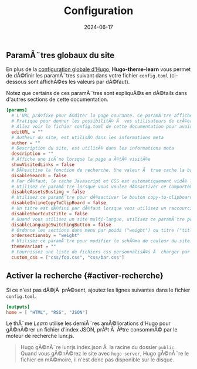 ﻿---
date: 2024-06-17
title: Configuration
weight: 20
---

## ParamÃ¨tres globaux du site

En plus de la [configuration globale d'Hugo](https://gohugo.io/overview/configuration/), **Hugo-theme-learn** vous permet de dÃ©finir les paramÃ¨tres suivant dans votre fichier `config.toml` (ci-dessous sont affichÃ©es les valeurs par dÃ©faut).

Notez que certains de ces paramÃ¨tres sont expliquÃ©s en dÃ©tails dans d'autres sections de cette documentation.

```toml
[params]
  # L'URL prÃ©fixe pour Ã©diter la page courante. Ce paramÃ¨tre affichera un bouton "Modifier cette page" on haut de de chacune des pages.
  # Pratique pour donner les possibilitÃ© Ã  vos utilisateurs de crÃ©er une merge request pour votre doc.
  # Allez voir le fichier config.toml de cette documentation pour avoir un exemple.
  editURL = ""
  # Autheur du site, est utilisÃ© dans les informations meta
  author = ""
  # Description du site, est utilisÃ© dans les informations meta
  description = ""
  # Affiche une icÃ´ne lorsque la page a Ã©tÃ© visitÃ©e
  showVisitedLinks = false
  # DÃ©sactive la fonction de recherche. Une valeur Ã  true cache la barre de recherche.
  disableSearch = false
  # Par dÃ©faut, le cache Javascript et CSS est automatiquement vidÃ© lorsqu'une nouvelle version du site est gÃ©nÃ©rÃ©e.
  # Utilisez ce paramÃ¨tre lorsque vous voulez dÃ©sactiver ce comportement (c'est parfois incompatible avec certains proxys)
  disableAssetsBusting = false
  # Utilisez ce paramÃ¨tre pour dÃ©sactiver le bouton copy-to-clipboard pour le code formattÃ© sur une ligne.
  disableInlineCopyToClipBoard = false
  # Un titre est dÃ©fini par dÃ©faut lorsque vous utilisez un raccourci dans le menu. Utilisez ce paramÃ¨tre pour le cacher.
  disableShortcutsTitle = false
  # Quand vous utilisez un site multi-langue, utilisez ce paramÃ¨tre pour dÃ©sactiver le bouton de changement de langue.
  disableLanguageSwitchingButton = false
  # Ordonne les sections dans menu par poids ("weight") ou titre ("title"). DÃ©faut Ã  "weight"
  ordersectionsby = "weight"
  # Utilisez ce paramÃ¨tre pour modifier le schÃ©ma de couleur du site. Les valeurs par dÃ©faut sont "red", "blue", "green".
  themeVariant = ""
  # Fournissez une liste de fichiers css personnalisÃ©s Ã  charger par rapport depuis le dossier `static/` Ã  la racine du site.
  custom_css = ["css/foo.css", "css/bar.css"]
```

## Activer la recherche {#activer-recherche}

Si ce n'est pas dÃ©jÃ  prÃ©sent, ajoutez les lignes suivantes dans le fichier `config.toml`.

```toml
[outputs]
home = [ "HTML", "RSS", "JSON"]
```

Le thÃ¨me *Learn* utilise les derniÃ¨res amÃ©liorations d'Hugo pour gÃ©nÃ©rer un fichier d'index JSON, prÃªt Ã  Ãªtre consommÃ© par le moteur de recherche lunr.js.

> Hugo gÃ©nÃ¨re lunrjs index.json Ã  la racine du dossier `public`.
> Quand vous gÃ©nÃ©rez le site avec `hugo server`, Hugo gÃ©nÃ¨re le fichier en mÃ©moire, il n'est donc pas disponible sur le disque.

